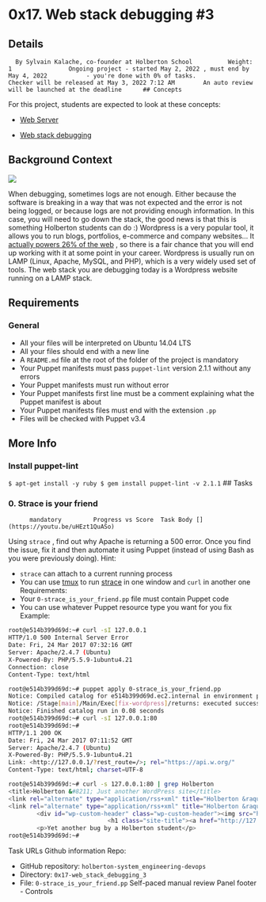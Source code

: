 # 0x17. Web stack debugging #3
## Details
      By Sylvain Kalache, co-founder at Holberton School          Weight: 1                Ongoing project - started May 2, 2022 , must end by May 4, 2022           - you're done with 0% of tasks.              Checker will be released at May 3, 2022 7:12 AM        An auto review will be launched at the deadline      ## Concepts
For this project, students are expected to look at these concepts:
* [Web Server](https://intranet.hbtn.io/concepts/17) 

* [Web stack debugging](https://intranet.hbtn.io/concepts/68) 

## Background Context
 ![](https://s3.amazonaws.com/intranet-projects-files/holbertonschool-sysadmin_devops/293/d42WuBh.png) 

When debugging, sometimes logs are not enough. Either because the software is breaking in a way that was not expected and the error is not being logged, or because logs are not providing enough information. In this case, you will need to go down the stack, the good news is that this is something Holberton students can do :)
Wordpress is a very popular tool, it allows you to run blogs, portfolios, e-commerce and company websites… It  [actually powers 26% of the web](https://intranet.hbtn.io/rltoken/Ah9_LmUi191dqxT-Zx7uhg) 
 , so there is a fair chance that you will end up working with it at some point in your career.
Wordpress is usually run on LAMP (Linux, Apache, MySQL, and PHP), which is a very widely used set of tools. 
The web stack you are debugging today is a Wordpress website running on a LAMP stack.
## Requirements
### General
* All your files will be interpreted on Ubuntu 14.04 LTS
* All your files should end with a new line
* A  ` README.md `  file at the root of the folder of the project is mandatory
* Your Puppet manifests must pass  ` puppet-lint `  version 2.1.1 without any errors
* Your Puppet manifests must run without error
* Your Puppet manifests first line must be a comment explaining what the Puppet manifest is about
* Your Puppet manifests files must end with the extension  ` .pp ` 
* Files will be checked with Puppet v3.4
## More Info
### Install puppet-lint
 ` $ apt-get install -y ruby
$ gem install puppet-lint -v 2.1.1
 ` ## Tasks
### 0. Strace is your friend
          mandatory         Progress vs Score  Task Body [](https://youtu.be/uHEzt1QuASo) 

Using   ` strace `  , find out why Apache is returning a 500 error. Once you find the issue, fix it and then automate it using Puppet (instead of using Bash as you were previously doing).
Hint:
*  ` strace `  can attach to a current running process
* You can use [tmux](https://intranet.hbtn.io/rltoken/4KkxME6-3aY9fgfok6HNFA) 
 to run [strace](https://intranet.hbtn.io/rltoken/OUc10nTtuZG65adFVbkYag) 
 in one window and  ` curl `  in another one
Requirements:
* Your  ` 0-strace_is_your_friend.pp `  file must contain Puppet code
* You can use whatever Puppet resource type you want for you fix
Example:
```bash
root@e514b399d69d:~# curl -sI 127.0.0.1
HTTP/1.0 500 Internal Server Error
Date: Fri, 24 Mar 2017 07:32:16 GMT
Server: Apache/2.4.7 (Ubuntu)
X-Powered-By: PHP/5.5.9-1ubuntu4.21
Connection: close
Content-Type: text/html

root@e514b399d69d:~# puppet apply 0-strace_is_your_friend.pp
Notice: Compiled catalog for e514b399d69d.ec2.internal in environment production in 0.02 seconds
Notice: /Stage[main]/Main/Exec[fix-wordpress]/returns: executed successfully
Notice: Finished catalog run in 0.08 seconds
root@e514b399d69d:~# curl -sI 127.0.0.1:80
root@e514b399d69d:~#
HTTP/1.1 200 OK
Date: Fri, 24 Mar 2017 07:11:52 GMT
Server: Apache/2.4.7 (Ubuntu)
X-Powered-By: PHP/5.5.9-1ubuntu4.21
Link: <http://127.0.0.1/?rest_route=/>; rel="https://api.w.org/"
Content-Type: text/html; charset=UTF-8

root@e514b399d69d:~# curl -s 127.0.0.1:80 | grep Holberton
<title>Holberton &#8211; Just another WordPress site</title>
<link rel="alternate" type="application/rss+xml" title="Holberton &raquo; Feed" href="http://127.0.0.1/?feed=rss2" />
<link rel="alternate" type="application/rss+xml" title="Holberton &raquo; Comments Feed" href="http://127.0.0.1/?feed=comments-rss2" />
        <div id="wp-custom-header" class="wp-custom-header"><img src="http://127.0.0.1/wp-content/themes/twentyseventeen/assets/images/header.jpg" width="2000" height="1200" alt="Holberton" /></div>  </div>
                            <h1 class="site-title"><a href="http://127.0.0.1/" rel="home">Holberton</a></h1>
        <p>Yet another bug by a Holberton student</p>
root@e514b399d69d:~#

```
 Task URLs  Github information Repo:
* GitHub repository:  ` holberton-system_engineering-devops ` 
* Directory:  ` 0x17-web_stack_debugging_3 ` 
* File:  ` 0-strace_is_your_friend.pp ` 
 Self-paced manual review  Panel footer - Controls 
